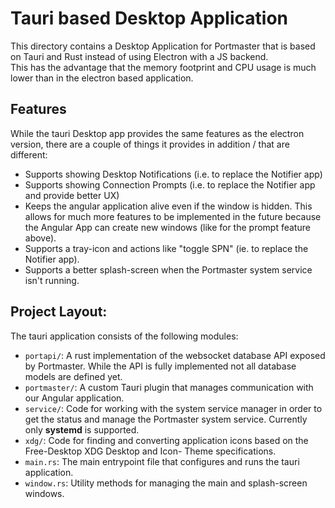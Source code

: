 # Tauri based Desktop Application

This directory contains a Desktop Application for Portmaster that is based on
Tauri and Rust instead of using Electron with a JS backend.  
This has the advantage that the memory footprint and CPU usage is much lower
than in the electron based application.

## Features

While the tauri Desktop app provides the same features as the electron version,
there are a couple of things it provides in addition / that are different:

- Supports showing Desktop Notifications (i.e. to replace the Notifier app)
- Supports showing Connection Prompts (i.e. to replace the Notifier app and provide better UX)
- Keeps the angular application alive even if the window is hidden. This allows for much more
  features to be implemented in the future because the Angular App can create new windows (like
  for the prompt feature above).
- Supports a tray-icon and actions like "toggle SPN" (ie. to replace the Notifier app).
- Supports a better splash-screen when the Portmaster system service isn't running.

## Project Layout:

The tauri application consists of the following modules:

- `portapi/`: A rust implementation of the websocket database API exposed by
  Portmaster. While the API is fully implemented not all database models are defined yet.
- `portmaster/`: A custom Tauri plugin that manages communication with our
  Angular application.
- `service/`: Code for working with the system service manager in order to get
             the status and manage the Portmaster system service. Currently only
             **systemd** is supported.
- `xdg/`: Code for finding and converting application icons based on the
         Free-Desktop XDG Desktop and Icon- Theme specifications.
- `main.rs`: The main entrypoint file that configures and runs the tauri application.
- `window.rs`: Utility methods for managing the main and splash-screen windows.